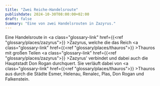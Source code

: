 ```yaml
---
title: "Zwei Reiche-Handelsroute"
publishdate: 2024-10-30T08:00:00+02:00
draft: false
Summary: "Eine von zwei Handelsrouten in Zazyrus."
---
```


Eine Handelsroute in <a class="glossary-link" href={{<ref "glossary/places/zazyrus">}} >Zazyrus</a>, welche die das Reich <a class="glossary-link" href={{<ref "glossary/places/thauros">}} >Thauros</a> mit großen Teilen <a class="glossary-link" href={{<ref "glossary/places/zazyrus">}} >Zazyrus</a>' verbindet und dabei auch die Hauptstadt Don Rogan durchquert. Sie verläuft dabei von <a class="glossary-link" href={{<ref "glossary/places/thauros">}} >Thauros</a> aus durch die Städte Esmer, Helenau, Renalec, Plas, Don Rogan und Falkenstein.

